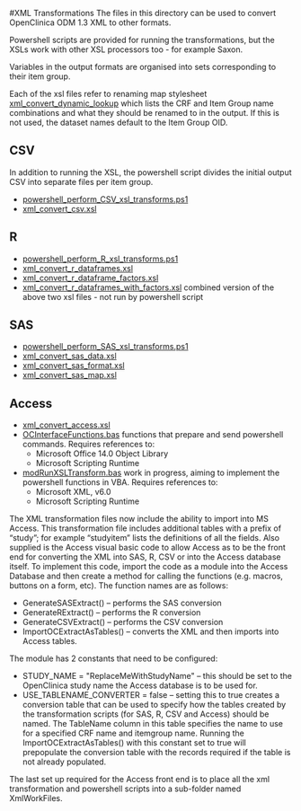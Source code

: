 #XML Transformations
The files in this directory can be used to convert OpenClinica ODM 1.3 XML to other formats.

Powershell scripts are provided for running the transformations, but the XSLs work with other XSL processors too - for example Saxon.

Variables in the output formats are organised into sets corresponding to their item group.

Each of the xsl files refer to renaming map stylesheet [xml_convert_dynamic_lookup](xml_convert_dynamic_lookup.xsl) which lists the CRF and Item Group name combinations and what they should be renamed to in the output. If this is not used, the dataset names default to the Item Group OID.

## CSV
In addition to running the XSL, the powershell script divides the initial output CSV into separate files per item group.

* [powershell_perform_CSV_xsl_transforms.ps1](powershell_perform_CSV_xsl_transforms.ps1)
* [xml_convert_csv.xsl](xml_convert_csv.xsl)

## R

* [powershell_perform_R_xsl_transforms.ps1](powershell_perform_R_xsl_transforms.ps1)
* [xml_convert_r_dataframes.xsl](xml_convert_r_dataframes.xsl)
* [xml_convert_r_dataframe_factors.xsl](xml_convert_r_dataframe_factors.xsl)
* [xml_convert_r_dataframes_with_factors.xsl](xml_convert_r_dataframes_with_factors.xsl) combined version of the above two xsl files - not run by powershell script

## SAS

* [powershell_perform_SAS_xsl_transforms.ps1](powershell_perform_SAS_xsl_transforms.ps1)
* [xml_convert_sas_data.xsl](xml_convert_sas_data.xsl)
* [xml_convert_sas_format.xsl](xml_convert_sas_format.xsl)
* [xml_convert_sas_map.xsl](xml_convert_sas_map.xsl)

## Access

* [xml_convert_access.xsl](xml_convert_access.xsl)
* [OCInterfaceFunctions.bas](OCInterfaceFunctions.bas) functions that prepare and send powershell commands. Requires references to:
  * Microsoft Office 14.0 Object Library
  * Microsoft Scripting Runtime
* [modRunXSLTransform.bas](modRunXSLTransform.bas) work in progress, aiming to implement the powershell functions in VBA. Requires references to:
  * Microsoft XML, v6.0
  * Microsoft Scripting Runtime

The XML transformation files now include the ability to import into MS Access.  This transformation file includes additional tables with a prefix of “study”; for example “studyitem” lists the definitions of all the fields.  Also supplied is the Access visual basic code to allow Access as to be the front end for converting the XML into SAS, R, CSV or into the Access database itself.  To implement this code, import the code as a module into the Access Database and then create a method for calling the functions (e.g. macros, buttons on a form, etc). The function names are as follows:

* GenerateSASExtract() – performs the SAS conversion
* GenerateRExtract() – performs the R conversion
* GenerateCSVExtract() – performs the CSV conversion
* ImportOCExtractAsTables() – converts the XML and then imports into Access tables.

The module has 2 constants that need to be configured:

* STUDY_NAME = "ReplaceMeWithStudyName" – this should be set to the OpenClinica study name the Access database is to be used for.
* USE_TABLENAME_CONVERTER = false – setting this to true creates a conversion table that can be used to specify how the tables created by the transformation scripts (for SAS, R, CSV and Access) should be named.  The TableName column in this table specifies the name to use for a specified CRF name and itemgroup name.  Running the ImportOCExtractAsTables() with this constant set to true will prepopulate the conversion table with the records required if the table is not already populated.

The last set up required for the Access front end is to place all the xml transformation and powershell scripts into a sub-folder named XmlWorkFiles.
